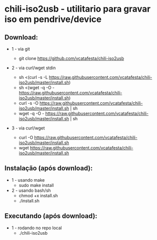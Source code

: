 # chili-iso2usb - utilitario para gravar iso em pendrive/device

## Download:

- 1 - via git
	- git clone https://github.com/vcatafesta/chili-iso2usb

- 2 - via curl/wget stdin
	- sh <(curl -s -L https://raw.githubusercontent.com/vcatafesta/chili-iso2usb/master/install.sh)
	- sh <(wget -q -O - https://raw.githubusercontent.com/vcatafesta/chili-iso2usb/master/install.sh)
	- curl -s -O https://raw.githubusercontent.com/vcatafesta/chili-iso2usb/master/install.sh | sh
	- wget -q -O - https://raw.githubusercontent.com/vcatafesta/chili-iso2usb/master/install.sh | sh

- 3 - via curl/wget
	- curl -O https://raw.githubusercontent.com/vcatafesta/chili-iso2usb/master/install.sh
	- wget https://raw.githubusercontent.com/vcatafesta/chili-iso2usb/master/install.sh

## Instalação (após download):
- 1 - usando make
	- sudo make install
- 2 - usando bash/sh
	- chmod +x install.sh
	- ./install.sh

## Executando (após download):
- 1 - rodando no repo local
	- ./chili-iso2usb
